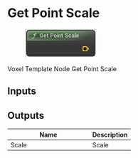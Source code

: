 # Get Point Scale

<div align="left" data-full-width="false">

<figure><img src="../../../api/Point/Get_Point_Scale.png" alt=""><figcaption></figcaption></figure>

</div>

Voxel Template Node Get Point Scale

## Inputs

## Outputs

<table><thead><tr><th width="170">Name</th><th>Description</th></tr></thead><tbody><tr><td>Scale</td><td>Scale</td></tr></tbody></table>
